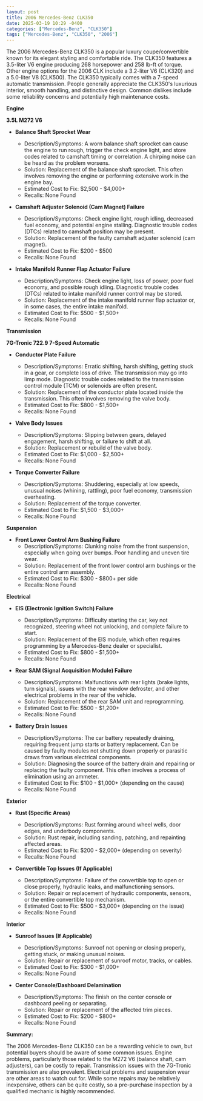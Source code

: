 ```yaml
---
layout: post
title: 2006 Mercedes-Benz CLK350
date: 2025-03-19 10:29 -0400
categories: ["Mercedes-Benz", "CLK350"]
tags: ["Mercedes-Benz", "CLK350", "2006"]
---
```

The 2006 Mercedes-Benz CLK350 is a popular luxury coupe/convertible known for its elegant styling and comfortable ride. The CLK350 features a 3.5-liter V6 engine producing 268 horsepower and 258 lb-ft of torque. Other engine options for the 2006 CLK include a 3.2-liter V6 (CLK320) and a 5.0-liter V8 (CLK500). The CLK350 typically comes with a 7-speed automatic transmission. People generally appreciate the CLK350's luxurious interior, smooth handling, and distinctive design. Common dislikes include some reliability concerns and potentially high maintenance costs.

**Engine**

**3.5L M272 V6**

*   **Balance Shaft Sprocket Wear**
    *   Description/Symptoms: A worn balance shaft sprocket can cause the engine to run rough, trigger the check engine light, and store codes related to camshaft timing or correlation. A chirping noise can be heard as the problem worsens.
    *   Solution: Replacement of the balance shaft sprocket. This often involves removing the engine or performing extensive work in the engine bay.
    *   Estimated Cost to Fix: $2,500 - $4,000+
    *   Recalls: None Found

*   **Camshaft Adjuster Solenoid (Cam Magnet) Failure**
    *   Description/Symptoms: Check engine light, rough idling, decreased fuel economy, and potential engine stalling. Diagnostic trouble codes (DTCs) related to camshaft position may be present.
    *   Solution: Replacement of the faulty camshaft adjuster solenoid (cam magnet).
    *   Estimated Cost to Fix: $200 - $500
    *   Recalls: None Found

*   **Intake Manifold Runner Flap Actuator Failure**
    *   Description/Symptoms: Check engine light, loss of power, poor fuel economy, and possible rough idling. Diagnostic trouble codes (DTCs) related to intake manifold runner control may be stored.
    *   Solution: Replacement of the intake manifold runner flap actuator or, in some cases, the entire intake manifold.
    *   Estimated Cost to Fix: $500 - $1,500+
    *   Recalls: None Found

**Transmission**

**7G-Tronic 722.9 7-Speed Automatic**

*   **Conductor Plate Failure**
    *   Description/Symptoms: Erratic shifting, harsh shifting, getting stuck in a gear, or complete loss of drive. The transmission may go into limp mode. Diagnostic trouble codes related to the transmission control module (TCM) or solenoids are often present.
    *   Solution: Replacement of the conductor plate located inside the transmission. This often involves removing the valve body.
    *   Estimated Cost to Fix: $800 - $1,500+
    *   Recalls: None Found

*   **Valve Body Issues**
    *   Description/Symptoms: Slipping between gears, delayed engagement, harsh shifting, or failure to shift at all.
    *   Solution: Replacement or rebuild of the valve body.
    *   Estimated Cost to Fix: $1,000 - $2,500+
    *   Recalls: None Found

*   **Torque Converter Failure**
    * Description/Symptoms: Shuddering, especially at low speeds, unusual noises (whining, rattling), poor fuel economy, transmission overheating.
    * Solution: Replacement of the torque converter.
    * Estimated Cost to Fix: $1,500 - $3,000+
    * Recalls: None Found

**Suspension**

*   **Front Lower Control Arm Bushing Failure**
    *   Description/Symptoms: Clunking noise from the front suspension, especially when going over bumps. Poor handling and uneven tire wear.
    *   Solution: Replacement of the front lower control arm bushings or the entire control arm assembly.
    *   Estimated Cost to Fix: $300 - $800+ per side
    *   Recalls: None Found

**Electrical**

*   **EIS (Electronic Ignition Switch) Failure**
    *   Description/Symptoms: Difficulty starting the car, key not recognized, steering wheel not unlocking, and complete failure to start.
    *   Solution: Replacement of the EIS module, which often requires programming by a Mercedes-Benz dealer or specialist.
    *   Estimated Cost to Fix: $800 - $1,500+
    *   Recalls: None Found

*   **Rear SAM (Signal Acquisition Module) Failure**
    *   Description/Symptoms: Malfunctions with rear lights (brake lights, turn signals), issues with the rear window defroster, and other electrical problems in the rear of the vehicle.
    *   Solution: Replacement of the rear SAM unit and reprogramming.
    *   Estimated Cost to Fix: $500 - $1,200+
    *   Recalls: None Found

*   **Battery Drain Issues**
    * Description/Symptoms: The car battery repeatedly draining, requiring frequent jump starts or battery replacement. Can be caused by faulty modules not shutting down properly or parasitic draws from various electrical components.
    * Solution: Diagnosing the source of the battery drain and repairing or replacing the faulty component. This often involves a process of elimination using an ammeter.
    * Estimated Cost to Fix: $100 - $1,000+ (depending on the cause)
    * Recalls: None Found

**Exterior**

*   **Rust (Specific Areas)**
    *   Description/Symptoms: Rust forming around wheel wells, door edges, and underbody components.
    *   Solution: Rust repair, including sanding, patching, and repainting affected areas.
    *   Estimated Cost to Fix: $200 - $2,000+ (depending on severity)
    *   Recalls: None Found

*   **Convertible Top Issues (If Applicable)**
    * Description/Symptoms: Failure of the convertible top to open or close properly, hydraulic leaks, and malfunctioning sensors.
    * Solution: Repair or replacement of hydraulic components, sensors, or the entire convertible top mechanism.
    * Estimated Cost to Fix: $500 - $3,000+ (depending on the issue)
    * Recalls: None Found

**Interior**

*   **Sunroof Issues (If Applicable)**
    *   Description/Symptoms: Sunroof not opening or closing properly, getting stuck, or making unusual noises.
    *   Solution: Repair or replacement of sunroof motor, tracks, or cables.
    *   Estimated Cost to Fix: $300 - $1,000+
    *   Recalls: None Found

*   **Center Console/Dashboard Delamination**
    * Description/Symptoms: The finish on the center console or dashboard peeling or separating.
    * Solution: Repair or replacement of the affected trim pieces.
    * Estimated Cost to Fix: $200 - $800+
    * Recalls: None Found

**Summary:**

The 2006 Mercedes-Benz CLK350 can be a rewarding vehicle to own, but potential buyers should be aware of some common issues. Engine problems, particularly those related to the M272 V6 (balance shaft, cam adjusters), can be costly to repair. Transmission issues with the 7G-Tronic transmission are also prevalent. Electrical problems and suspension wear are other areas to watch out for. While some repairs may be relatively inexpensive, others can be quite costly, so a pre-purchase inspection by a qualified mechanic is highly recommended.


